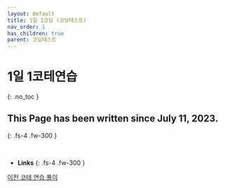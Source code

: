 ```yaml
---
layout: default
title: 1일 1코딩 (코딩테스트)
nav_order: 1
has_children: true
parent: 코딩테스트
---
```


# 1일 1코테연습
{: .no_toc }

## This Page has been written since July 11, 2023.
{: .fs-4 .fw-300 }

<br>

* __Links__
{: .fs-4 .fw-300 }

[이전 코테 연습 풀이](https://congruous-wildebeest-c9e.notion.site/bf0cabda27e646239d3d212c02fbe4b5?pvs=4)
